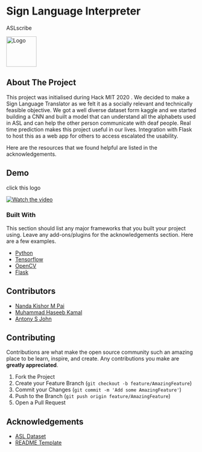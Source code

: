 # Sign Language Interpreter

<h> ASLscribe</h>

  <a href="https://github.com/nandakishormpai2001/sign_language_interpreter">
    <img src="https://github.com/nandakishormpai2001/sign_language_interpreter/blob/master/logo/hack.png" alt="Logo" width="80" height="80">
  </a>
</p>

<!-- ABOUT THE PROJECT -->
## About The Project

This project was initialised during Hack MIT 2020 .
We decided to make a Sign Language Translator as we felt it as a socially relevant and technically feasible objective. We got a well diverse dataset form kaggle and we started building a CNN and built a model that can understand all the alphabets used in ASL and can help the other person communicate with deaf people. Real time prediction makes this project useful in our lives. Integration with Flask to host this as a web app for others to access escalated the usability.


Here are the  resources that we found helpful are listed in the acknowledgements.

## Demo
 click this logo 
 
[![Watch the video](https://github.com/nandakishormpai2001/sign_language_interpreter/blob/master/logo/hack.png)](https://youtu.be/Tl1U0c9EY70)

### Built With
This section should list any major frameworks that you built your project using. Leave any add-ons/plugins for the acknowledgements section. Here are a few examples.
* [Python](https://www.python.org/)
* [Tensorflow](https://www.tensorflow.org/)
* [OpenCV](https://opencv.org/)
* [Flask](https://flask.palletsprojects.com/en/1.1.x/)







## Contributors 
* [Nanda Kishor M Pai](https://github.com/nandakishormpai2001)
* [Muhammad Haseeb Kamal](https://github.com/CrimsonScythe)
* [Antony S John](https://github.com/AntonySJohn)



<!-- CONTRIBUTING -->
## Contributing

Contributions are what make the open source community such an amazing place to be learn, inspire, and create. Any contributions you make are **greatly appreciated**.

1. Fork the Project
2. Create your Feature Branch (`git checkout -b feature/AmazingFeature`)
3. Commit your Changes (`git commit -m 'Add some AmazingFeature'`)
4. Push to the Branch (`git push origin feature/AmazingFeature`)
5. Open a Pull Request









<!-- ACKNOWLEDGEMENTS -->
## Acknowledgements
* [ASL Dataset](https://www.kaggle.com/grassknoted/asl-alphabet)
* [README Template](https://github.com/othneildrew/Best-README-Template)




